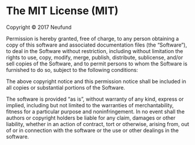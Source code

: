 # The MIT License (MIT)

Copyright © 2017 Neufund

Permission is hereby granted, free of charge, to any person obtaining a copy of this software and
associated documentation files (the “Software”), to deal in the Software without restriction,
including without limitation the rights to use, copy, modify, merge, publish, distribute,
sublicense, and/or sell copies of the Software, and to permit persons to whom the Software is
furnished to do so, subject to the following conditions:

The above copyright notice and this permission notice shall be included in all copies or substantial
portions of the Software.

The software is provided “as is”, without warranty of any kind, express or implied, including but
not limited to the warranties of merchantability, fitness for a particular purpose and
noninfringement. In no event shall the authors or copyright holders be liable for any claim, damages
or other liability, whether in an action of contract, tort or otherwise, arising from, out of or in
connection with the software or the use or other dealings in the software.

